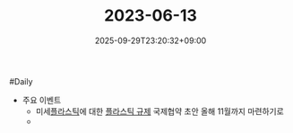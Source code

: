 ﻿---
title: "2023-06-13"
date: 2025-09-29T23:20:32+09:00
lastmod: 2025-10-02T20:01:27+09:00
type: docs
sidebar:
  open: true
weight: 4
---
<div style="display:none">
  <meta property="article:published_time" content="2025-09-29T14:20:32Z" />
  <meta property="article:modified_time" content="2025-10-02T11:01:27Z" />
</div>
#Daily 

- 주요 이벤트
	- 미세[플라스틱](/industry-study/플라스틱/)에 대한 [플라스틱 규제](/industry-study/플라스틱-규제/) 국제협약 초안 올해 11월까지 마련하기로
	-
